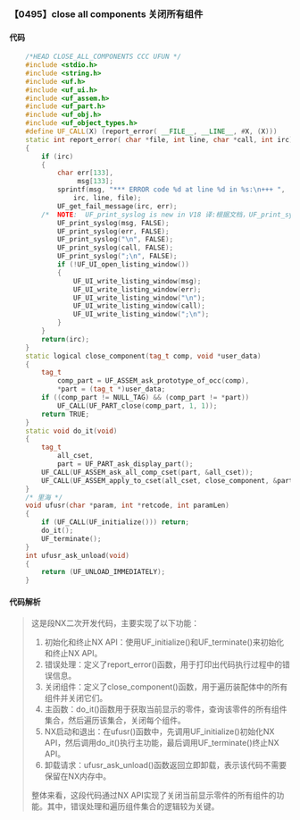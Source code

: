 ### 【0495】close all components 关闭所有组件

#### 代码

```cpp
    /*HEAD CLOSE_ALL_COMPONENTS CCC UFUN */  
    #include <stdio.h>  
    #include <string.h>  
    #include <uf.h>  
    #include <uf_ui.h>  
    #include <uf_assem.h>  
    #include <uf_part.h>  
    #include <uf_obj.h>  
    #include <uf_object_types.h>  
    #define UF_CALL(X) (report_error( __FILE__, __LINE__, #X, (X)))  
    static int report_error( char *file, int line, char *call, int irc)  
    {  
        if (irc)  
        {  
            char err[133],  
                 msg[133];  
            sprintf(msg, "*** ERROR code %d at line %d in %s:\n+++ ",  
                irc, line, file);  
            UF_get_fail_message(irc, err);  
        /*  NOTE:  UF_print_syslog is new in V18 译:根据文档，UF_print_syslog在V18版本中是新增的。 */  
            UF_print_syslog(msg, FALSE);  
            UF_print_syslog(err, FALSE);  
            UF_print_syslog("\n", FALSE);  
            UF_print_syslog(call, FALSE);  
            UF_print_syslog(";\n", FALSE);  
            if (!UF_UI_open_listing_window())  
            {  
                UF_UI_write_listing_window(msg);  
                UF_UI_write_listing_window(err);  
                UF_UI_write_listing_window("\n");  
                UF_UI_write_listing_window(call);  
                UF_UI_write_listing_window(";\n");  
            }  
        }  
        return(irc);  
    }  
    static logical close_component(tag_t comp, void *user_data)  
    {  
        tag_t  
            comp_part = UF_ASSEM_ask_prototype_of_occ(comp),  
            *part = (tag_t *)user_data;  
        if ((comp_part != NULL_TAG) && (comp_part != *part))  
            UF_CALL(UF_PART_close(comp_part, 1, 1));  
        return TRUE;  
    }  
    static void do_it(void)  
    {  
        tag_t  
            all_cset,  
            part = UF_PART_ask_display_part();  
        UF_CALL(UF_ASSEM_ask_all_comp_cset(part, &all_cset));  
        UF_CALL(UF_ASSEM_apply_to_cset(all_cset, close_component, &part));  
    }  
    /* 里海 */  
    void ufusr(char *param, int *retcode, int paramLen)  
    {  
        if (UF_CALL(UF_initialize())) return;  
        do_it();  
        UF_terminate();  
    }  
    int ufusr_ask_unload(void)  
    {  
        return (UF_UNLOAD_IMMEDIATELY);  
    }

```

#### 代码解析

> 这是段NX二次开发代码，主要实现了以下功能：
>
> 1. 初始化和终止NX API：使用UF_initialize()和UF_terminate()来初始化和终止NX API。
> 2. 错误处理：定义了report_error()函数，用于打印出代码执行过程中的错误信息。
> 3. 关闭组件：定义了close_component()函数，用于遍历装配体中的所有组件并关闭它们。
> 4. 主函数：do_it()函数用于获取当前显示的零件，查询该零件的所有组件集合，然后遍历该集合，关闭每个组件。
> 5. NX启动和退出：在ufusr()函数中，先调用UF_initialize()初始化NX API，然后调用do_it()执行主功能，最后调用UF_terminate()终止NX API。
> 6. 卸载请求：ufusr_ask_unload()函数返回立即卸载，表示该代码不需要保留在NX内存中。
>
> 整体来看，这段代码通过NX API实现了关闭当前显示零件的所有组件的功能。其中，错误处理和遍历组件集合的逻辑较为关键。
>
